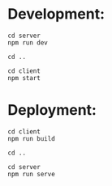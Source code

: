 # Development:

```shell
cd server
npm run dev

cd ..

cd client
npm start
```

# Deployment:

```shell
cd client
npm run build

cd ..

cd server
npm run serve
```